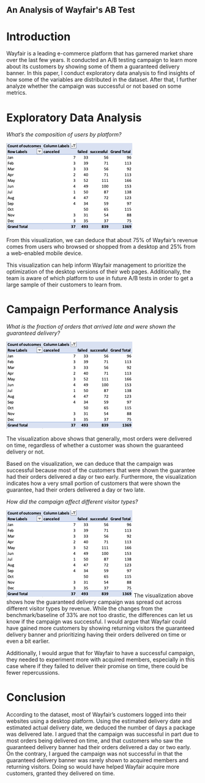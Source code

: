 
## An Analysis of Wayfair's AB Test


# Introduction
Wayfair is a leading e-commerce platform that has garnered market share over the last few years. It conducted an A/B testing campaign to learn more about its customers by showing some of them a guaranteed delivery banner. In this paper, I conduct exploratory data analysis to find insights of how some of the variables are distributed in the dataset. After that, I further analyze whether the campaign was successful or not based on some metrics. 



# Exploratory Data Analysis

*What’s the composition of users by platform?*

![This is an image](https://github.com/jackfrost68/Kickstarter-analysis/blob/7edd40c204fa336c1018b9e85d6f51bd40ce77f1/Screen%20Shot%202021-10-24%20at%202.51.33%20PM.png)


From this visualization, we can deduce that about 75% of Wayfair’s revenue comes from users who browsed or shopped from a desktop and 25% from a web-enabled mobile device. 

This visualization can help inform Wayfair management to prioritize the optimization of the desktop versions of their web pages. Additionally, the team is aware of which platform to use in future A/B tests in order to get a large sample of their customers to learn from. 


# Campaign Performance Analysis 

*What is the fraction of orders that arrived late and were shown the guaranteed delivery?*

![This is an image](https://github.com/jackfrost68/Kickstarter-analysis/blob/7edd40c204fa336c1018b9e85d6f51bd40ce77f1/Screen%20Shot%202021-10-24%20at%202.51.33%20PM.png)


The visualization above shows that generally, most orders were delivered on time, regardless of whether a customer was shown the guaranteed delivery or not. 

Based on the visualization, we can deduce that the campaign was successful because most of the customers that were shown the guarantee had their orders delivered a day or two early. Furthermore, the visualization indicates how a very small portion of customers that were shown the guarantee, had their orders delivered a day or two late. 




*How did the campaign affect different visitor types?*

![This is an image](https://github.com/jackfrost68/Kickstarter-analysis/blob/7edd40c204fa336c1018b9e85d6f51bd40ce77f1/Screen%20Shot%202021-10-24%20at%202.51.33%20PM.png)
The visualization above shows how the guaranteed delivery campaign was spread out across different visitor types by revenue. While the changes from the benchmark/baseline of 33% are not too drastic, the differences can let us know if the campaign was successful. I would argue that Wayfair could have gained more customers by showing returning visitors the guaranteed delivery banner and prioritizing having their orders delivered on time or even a bit earlier. 

Additionally, I would argue that for Wayfair to have a successful campaign, they needed to experiment more with acquired members, especially in this case where if they failed to deliver their promise on time, there could be fewer repercussions.



# Conclusion
According to the dataset, most of Wayfair’s customers logged into their websites using a desktop platform. Using the estimated delivery date and estimated actual delivery date, we deduced the number of days a package was delivered late. I argued that the campaign was successful in part due to most orders being delivered on time, and that customers who saw the guaranteed delivery banner had their orders delivered a day or two early. On the contrary, I argued the campaign was not successful in that the guaranteed delivery banner was rarely shown to acquired members and returning visitors. Doing so would have helped Wayfair acquire more customers, granted they delivered on time. 
